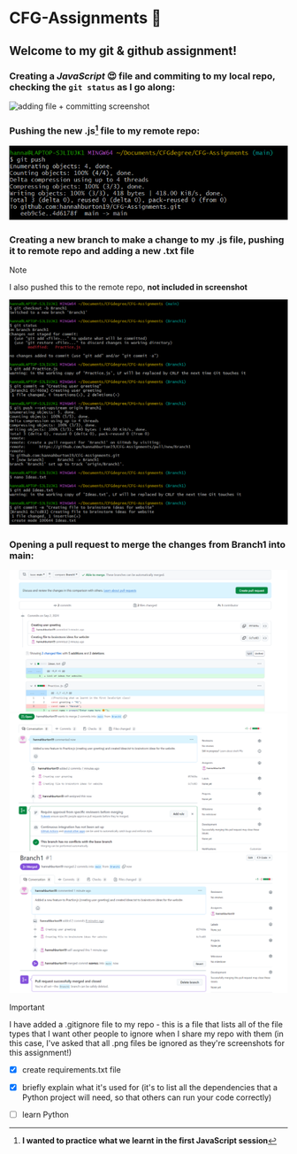 # CFG-Assignments :star_struck:

## Welcome to my git & github assignment!

### Creating a _JavaScript_ :heart_eyes: file and commiting to my local repo, checking the `git status` as I go along:
![adding file + committing screenshot](https://github.com/user-attachments/assets/1f7e0245-2b0e-4d4f-a861-5bffec0fd74a)

### Pushing the new .js[^1] file to my remote repo:
![push to remote repo screenshot](https://github.com/hannahburton19/CFG-Assignments/blob/main/Push%20to%20remote%20repo.png?raw=true)
[^1]: **I wanted to practice what we learnt in the first JavaScript session**

### Creating a new branch to make a change to my .js file, pushing it to remote repo and adding a new .txt file 
> [!NOTE]
> I also pushed this to the remote repo, **not included in screenshot**

![creating new branch screenshot](https://github.com/hannahburton19/CFG-Assignments/blob/main/New%20branch,%20new%20files.png?raw=true)

### Opening a pull request to merge the changes from Branch1 into main:
![pull request screenshot 1](https://github.com/hannahburton19/CFG-Assignments/blob/main/Pull%20request.png?raw=true)
![pull request screenshot 2](https://github.com/hannahburton19/CFG-Assignments/blob/main/Pull%20request%202.png?raw=true)
![pull request merged screenshot 3](https://github.com/hannahburton19/CFG-Assignments/blob/main/Pull%20request%20merged.png?raw=true)

> [!IMPORTANT]
> I have added a .gitignore file to my repo - this is a file that lists all of the file types that I want other people to ignore when I share my repo with them (in this case, I've asked that all .png files be ignored as they're screenshots for this assignment!)

- [x] create requirements.txt file
- [x] briefly explain what it's used for (it's to list all the dependencies that a Python project will need, so that others can run your code correctly)
- [ ] learn Python


